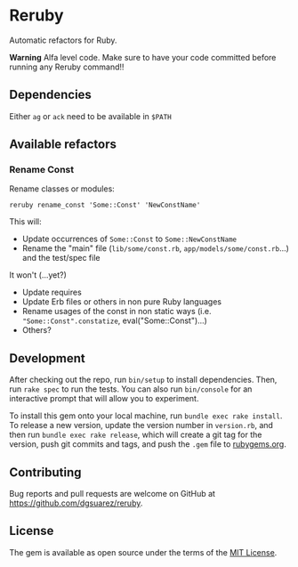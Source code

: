 # Reruby

Automatic refactors for Ruby.

**Warning** Alfa level code. Make sure to have your code committed before
running any Reruby command!!

## Dependencies

Either `ag` or `ack` need to be available in `$PATH`

## Available refactors

### Rename Const

Rename classes or modules:

`reruby rename_const 'Some::Const' 'NewConstName'`

This will:

* Update occurrences of `Some::Const` to `Some::NewConstName`
* Rename the "main" file (`lib/some/const.rb`, `app/models/some/const.rb`...)
  and the test/spec file

It won't (...yet?)

* Update requires
* Update Erb files or others in non pure Ruby languages
* Rename usages of the const in non static ways (i.e. `"Some::Const".constatize`,
  eval("Some::Const")...)
* Others?

## Development

After checking out the repo, run `bin/setup` to install dependencies. Then,
run `rake spec` to run the tests. You can also run `bin/console` for an
interactive prompt that will allow you to experiment.

To install this gem onto your local machine, run `bundle exec rake install`.
To release a new version, update the version number in `version.rb`, and then
run `bundle exec rake release`, which will create a git tag for the version,
push git commits and tags, and push the `.gem` file to
[rubygems.org](https://rubygems.org).

## Contributing

Bug reports and pull requests are welcome on GitHub at
https://github.com/dgsuarez/reruby.


## License

The gem is available as open source under the terms of the [MIT License](http://opensource.org/licenses/MIT).

